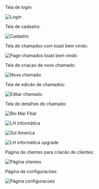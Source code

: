 Tela de login: 

![Login](https://user-images.githubusercontent.com/60410635/208257126-c367b265-31eb-454d-aa36-3c4c5c9ec608.png)

Tela de cadastro:

![Cadastro](https://user-images.githubusercontent.com/60410635/208257171-516df4d9-21b0-4a64-bff5-c77b31095c86.png)

Tela de chamados com toast bem vindo:

![Page chamados toast bem vindo ](https://user-images.githubusercontent.com/60410635/208257214-55f09aa1-f070-489b-b3bd-1b02f83ae540.png)


Tela de criacao de novo chamado:

![Novo chamado](https://user-images.githubusercontent.com/60410635/208257239-fba5da2b-866f-480f-840b-69ad6d73da6f.png)

Tela de edicão de chamados:

![Editar chamado](https://user-images.githubusercontent.com/60410635/208257318-bfe2e0fa-a30a-4847-810c-5a29f7694c8e.png)

Tela de detalhes do chamado:

![Rio Mar Filial](https://user-images.githubusercontent.com/60410635/208257335-eda5dff2-ee81-42a0-a671-17d72de68c17.png)

![LH informática](https://user-images.githubusercontent.com/60410635/208257354-93f46522-c933-4d60-97a8-6abd9b508247.png)

![Sul America](https://user-images.githubusercontent.com/60410635/208257356-1a2aecbd-aa2b-47de-9345-cc0b887f0881.png)

![LH informática upgrade](https://user-images.githubusercontent.com/60410635/208257358-4a19e38e-11b1-4b6a-a896-93ccf5467bf3.png)

Página de clientes para criacão de clientes:

![Página clientes](https://user-images.githubusercontent.com/60410635/208257396-9006ce8e-5ccd-423c-b009-0193868b45c0.png)

Página de configuracões:

![Página configuracoes ](https://user-images.githubusercontent.com/60410635/208258606-866b17ed-8f96-47ea-aa18-b08d5202c292.png)








